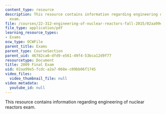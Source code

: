 ```yaml
---
content_type: resource
description: This resource contains information regarding engineering of nuclear reactors
  exam.
file: /courses/22-312-engineering-of-nuclear-reactors-fall-2015/02aa99e5fcdca2a7068ec09bb06f1745_MIT22_312F15_final_2009.pdf
file_type: application/pdf
learning_resource_types:
- Exams
ocw_type: OCWFile
parent_title: Exams
parent_type: CourseSection
parent_uid: 46782ca0-dfd9-e561-49f4-53bca12d9f77
resourcetype: Document
title: 2009 Final Exam
uid: 02aa99e5-fcdc-a2a7-068e-c09bb06f1745
video_files:
  video_thumbnail_file: null
video_metadata:
  youtube_id: null
---
```

This resource contains information regarding engineering of nuclear reactors exam.


